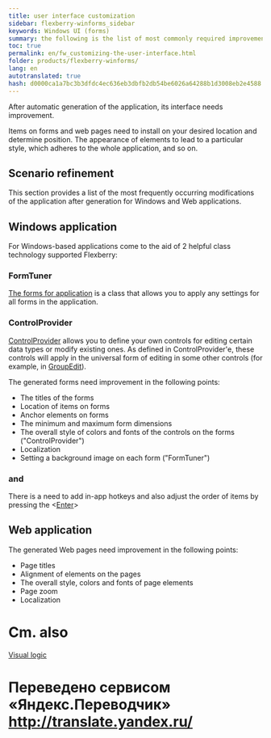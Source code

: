 ```yaml
--- 
title: user interface customization 
sidebar: flexberry-winforms_sidebar 
keywords: Windows UI (forms) 
summary: the following is the list of most commonly required improvements of the user interface, the resulting code generation 
toc: true 
permalink: en/fw_customizing-the-user-interface.html 
folder: products/flexberry-winforms/ 
lang: en 
autotranslated: true 
hash: d0000ca1a7bc3b3dfdc4ec636eb3dbfb2db54be6026a64288b1d3008eb2e4588 
--- 
```


After automatic generation of the application, its interface needs improvement. 

Items on forms and web pages need to install on your desired location and determine position. The appearance of elements to lead to a particular style, which adheres to the whole application, and so on. 

## Scenario refinement 

This section provides a list of the most frequently occurring modifications of the application after generation for Windows and Web applications. 

## Windows application 

For Windows-based applications come to the aid of 2 helpful class technology supported Flexberry: 

### FormTuner 

[The forms for application](fw_form-tuner.html) is a class that allows you to apply any settings for all forms in the application. 

### ControlProvider 

[ControlProvider](fw_control-provider-winforms.html) allows you to define your own controls for editing certain data types or modify existing ones. As defined in ControlProvider'e, these controls will apply in the universal form of editing in some other controls (for example, in [GroupEdit](fw_group-edit.html)). 

The generated forms need improvement in the following points: 

* The titles of the forms 
* Location of items on forms 
* Anchor elements on forms 
* The minimum and maximum form dimensions 
* The overall style of colors and fonts of the controls on the forms ("ControlProvider") 
* Localization 
* Setting a background image on each form ("FormTuner") 

### and 

There is a need to add in-app hotkeys and also adjust the order of items by pressing the <[Enter](fw_custom-form-tuner.html)> 

## Web application 

The generated Web pages need improvement in the following points: 

* Page titles 
* Alignment of elements on the pages 
* The overall style, colors and fonts of page elements 
* Page zoom 
* Localization 

# Cm. also 

[Visual logic](fw_visual-logic.html) 



 # Переведено сервисом «Яндекс.Переводчик» http://translate.yandex.ru/